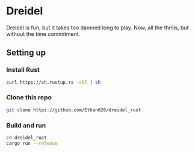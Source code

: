 # Dreidel

Dreidel is fun, but it takes too damned long to play. Now, all the thrills, but
without the time commitment.

## Setting up

### Install Rust

```bash
curl https://sh.rustup.rs -sSf | sh
```

### Clone this repo

```bash
git clone https://github.com/Ethan826/dreidel_rust
```

### Build and run

```bash
cd dreidel_rust
cargo run --release
```
